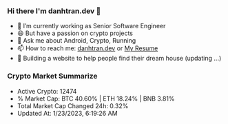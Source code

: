 ### Hi there I'm danhtran.dev 👋

- 🔭 I’m currently working as Senior Software Engineer
- 😄 But have a passion on crypto projects
- 💬 Ask me about Android, Crypto, Running 
- 📫 How to reach me: <a href="https://danhtran.dev" target="_blank">danhtran.dev</a> or <a href="Dan-Resume.pdf" target="_blank">My Resume</a>
- 🌱 Building a website to help people find their dream house (updating ...)

### Crypto Market Summarize
- Active Crypto: 12474
- % Market Cap: BTC 40.60% | ETH 18.24% | BNB 3.81%
- Total Market Cap Changed 24h: 0.32%
- Updated At: 1/23/2023, 6:19:26 AM
